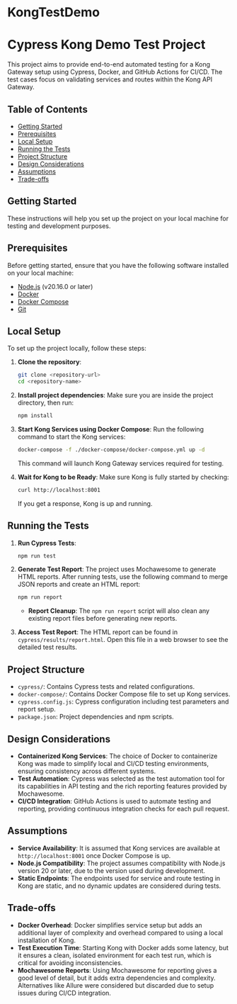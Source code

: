 # KongTestDemo
# Cypress Kong Demo Test Project

This project aims to provide end-to-end automated testing for a Kong Gateway setup using Cypress, Docker, and GitHub Actions for CI/CD. The test cases focus on validating services and routes within the Kong API Gateway.

## Table of Contents
- [Getting Started](#getting-started)
- [Prerequisites](#prerequisites)
- [Local Setup](#local-setup)
- [Running the Tests](#running-the-tests)
- [Project Structure](#project-structure)
- [Design Considerations](#design-considerations)
- [Assumptions](#assumptions)
- [Trade-offs](#trade-offs)

## Getting Started
These instructions will help you set up the project on your local machine for testing and development purposes.

## Prerequisites
Before getting started, ensure that you have the following software installed on your local machine:
- [Node.js](https://nodejs.org/) (v20.16.0 or later)
- [Docker](https://docs.docker.com/get-docker/)
- [Docker Compose](https://docs.docker.com/compose/install/)
- [Git](https://git-scm.com/)

## Local Setup
To set up the project locally, follow these steps:

1. **Clone the repository**:
   ```bash
   git clone <repository-url>
   cd <repository-name>
   ```

2. **Install project dependencies**:
   Make sure you are inside the project directory, then run:
   ```bash
   npm install
   ```

3. **Start Kong Services using Docker Compose**:
   Run the following command to start the Kong services:
   ```bash
   docker-compose -f ./docker-compose/docker-compose.yml up -d
   ```
   This command will launch Kong Gateway services required for testing.

4. **Wait for Kong to be Ready**:
   Make sure Kong is fully started by checking:
   ```bash
   curl http://localhost:8001
   ```
   If you get a response, Kong is up and running.

## Running the Tests
1. **Run Cypress Tests**:
   ```bash
   npm run test
   ```

2. **Generate Test Report**:
   The project uses Mochawesome to generate HTML reports. After running tests, use the following command to merge JSON reports and create an HTML report:
   ```bash
   npm run report
   ```

   - **Report Cleanup**: The `npm run report` script will also clean any existing report files before generating new reports.

3. **Access Test Report**:
   The HTML report can be found in `cypress/results/report.html`. Open this file in a web browser to see the detailed test results.

## Project Structure
- `cypress/`: Contains Cypress tests and related configurations.
- `docker-compose/`: Contains Docker Compose file to set up Kong services.
- `cypress.config.js`: Cypress configuration including test parameters and report setup.
- `package.json`: Project dependencies and npm scripts.

## Design Considerations
- **Containerized Kong Services**: The choice of Docker to containerize Kong was made to simplify local and CI/CD testing environments, ensuring consistency across different systems.
- **Test Automation**: Cypress was selected as the test automation tool for its capabilities in API testing and the rich reporting features provided by Mochawesome.
- **CI/CD Integration**: GitHub Actions is used to automate testing and reporting, providing continuous integration checks for each pull request.

## Assumptions
- **Service Availability**: It is assumed that Kong services are available at `http://localhost:8001` once Docker Compose is up.
- **Node.js Compatibility**: The project assumes compatibility with Node.js version 20 or later, due to the version used during development.
- **Static Endpoints**: The endpoints used for service and route testing in Kong are static, and no dynamic updates are considered during tests.

## Trade-offs
- **Docker Overhead**: Docker simplifies service setup but adds an additional layer of complexity and overhead compared to using a local installation of Kong.
- **Test Execution Time**: Starting Kong with Docker adds some latency, but it ensures a clean, isolated environment for each test run, which is critical for avoiding inconsistencies.
- **Mochawesome Reports**: Using Mochawesome for reporting gives a good level of detail, but it adds extra dependencies and complexity. Alternatives like Allure were considered but discarded due to setup issues during CI/CD integration.


